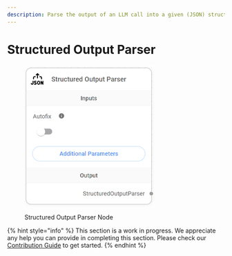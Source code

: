 ```yaml
---
description: Parse the output of an LLM call into a given (JSON) structure.
---
```


# Structured Output Parser

<figure><img src="../../../.gitbook/assets/image (127).png" alt="" width="301"><figcaption><p>Structured Output Parser Node</p></figcaption></figure>

{% hint style="info" %}
This section is a work in progress. We appreciate any help you can provide in completing this section. Please check our [Contribution Guide](../../../contributing/) to get started.
{% endhint %}
